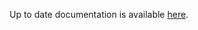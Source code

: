 <!-- DO NOT EDIT THIS FILE MANUALLY -->
<!-- Please read https://github.com/linuxserver/docker-rdesktop/blob/arch-kde/.github/CONTRIBUTING.md -->
Up to date documentation is available [here](https://github.com/linuxserver/docker-rdesktop/blob/master/README.md).
